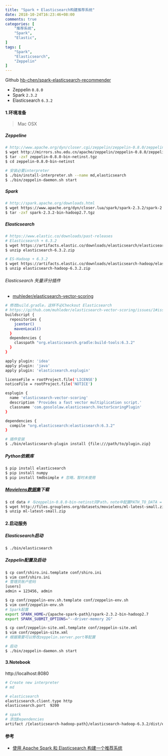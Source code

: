 ```yaml
---
title: "Spark + Elasticsearch构建推荐系统"
date: 2018-10-24T16:23:46+08:00
comments: true
categories: [
	"推荐系统",
	"Spark",
	"Elastic",
]
tags: [
	"Spark",
    "Elasticsearch",
    "Zeppelin"
]
---
```


Github [hb-chen/spark-elasticsearch-recommender](https://github.com/hb-chen/spark-elasticsearch-recommender)

- Zeppelin `0.8.0`
- Spark `2.3.2`
- Elasticsearch `6.3.2`

<!--more-->

#### 1.环境准备
> Mac OSX

##### Zeppeline
```bash
# http://www.apache.org/dyn/closer.cgi/zeppelin/zeppelin-0.8.0/zeppelin-0.8.0-bin-netinst.tgz
$ wget http://mirrors.shu.edu.cn/apache/zeppelin/zeppelin-0.8.0/zeppelin-0.8.0-bin-netinst.tgz
$ tar -zxf zeppelin-0.8.0-bin-netinst.tgz
$ cd zeppelin-0.8.0-bin-netinst

# 安装必要interpreter
$ ./bin/install-interpreter.sh --name md,elasticsearch
$ ./bin/zeppelin-daemon.sh start
```

##### Spark
```bash
# http://spark.apache.org/downloads.html
$ wget https://www.apache.org/dyn/closer.lua/spark/spark-2.3.2/spark-2.3.2-bin-hadoop2.7.tgz
$ tar -zxf spark-2.3.2-bin-hadoop2.7.tgz
```

##### Elasticsearch
```bash
# https://www.elastic.co/downloads/past-releases
# Elasticsearch + 6.3.2
$ wget https://artifacts.elastic.co/downloads/elasticsearch/elasticsearch-6.3.2.zip
$ unzip elasticsearch-6.3.2.zip

# ES-Hadoop + 6.3.2
$ wget https://artifacts.elastic.co/downloads/elasticsearch-hadoop/elasticsearch-hadoop-6.3.2.zip
$ unzip elasticsearch-hadoop-6.3.2.zip
```

###### Elasticsearch 矢量评分插件
- [muhleder/elasticsearch-vector-scoring](https://github.com/muhleder/elasticsearch-vector-scoring)

```bash
# 修改build.gradle，这样不必Checkout Elasticsearch 
# https://github.com/muhleder/elasticsearch-vector-scoring/issues/1#issuecomment-415267767
buildscript {
  repositories {
    jcenter()
    mavenLocal()
  }
  dependencies {
    classpath "org.elasticsearch.gradle:build-tools:6.3.2"
  }
}

apply plugin: 'idea'
apply plugin: 'java'
apply plugin: 'elasticsearch.esplugin'

licenseFile = rootProject.file('LICENSE')
noticeFile = rootProject.file('NOTICE')

esplugin {
  name 'elasticsearch-vector-scoring'
  description 'Provides a fast vector multiplication script.'
  classname 'com.gosololaw.elasticsearch.VectorScoringPlugin'
}

dependencies {
  compile "org.elasticsearch:elasticsearch:6.3.2"
}
```
```bash
# 插件安装
$ ./bin/elasticsearch-plugin install {file:///path/to/plugin.zip}
```

##### Python依赖库
```bash
$ pip install elasticsearch
$ pip install numpy
$ pip install tmdbsimple # 忽略，暂时未使用
```

##### [Movielens数据集](https://grouplens.org/datasets/movielens/)下载
```bash
$ cd data # 与zeppelin-0.8.0-bin-netinst同Path，note中配置PATH_TO_DATA = "../data/ml-latest-small"
$ wget http://files.grouplens.org/datasets/movielens/ml-latest-small.zip
$ unzip ml-latest-small.zip
```

#### 2.启动服务
##### Elasticsearch启动
```bash
$ ./bin/elasticsearch
```

##### Zeppelin配置及启动
```bash
$ cp conf/shiro.ini.template conf/shiro.ini
$ vim conf/shiro.ini
# 管理员账户密码
[users]
admin = 123456, admin

$ cp conf/zeppelin-env.sh.template conf/zeppelin-env.sh
$ vim conf/zeppelin-env.sh
# Spark配置
export SPARK_HOME=/{apache-spark-path}/spark-2.3.2-bin-hadoop2.7
export SPARK_SUBMIT_OPTIONS="--driver-memory 2G"

$ cp conf/zeppelin-site.xml.template conf/zeppelin-site.xml
$ vim conf/zeppelin-site.xml
# 根据需要可以修改zeppelin.server.port等配置

# 启动
$ ./bin/zeppelin-daemon.sh start
```

#### 3.Notebook
http://localhost:8080
```bash
# Create new interpreter
# md

# elasticsearch
elasticsearch.client.type http
elasticsearch.port	9200

# spark
# 添加Dependencies
artifact /{elasticsearch-hadoop-path}/elasticsearch-hadoop-6.3.2/dist/elasticsearch-spark-20_2.11-6.3.2.jar
```

#### 参考
- [使用 Apache Spark 和 Elasticsearch 构建一个推荐系统](https://github.com/IBM/elasticsearch-spark-recommender)
